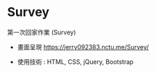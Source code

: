 # Survey
第一次回家作業 (Survey)

* 畫面呈現
https://jerry092383.nctu.me/Survey/

* 使用技術 : 
  HTML, CSS, jQuery, Bootstrap
